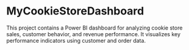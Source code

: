 # MyCookieStoreDashboard
This project contains a Power BI dashboard for analyzing cookie store sales, customer behavior, and revenue performance. It visualizes key performance indicators using customer and order data.
